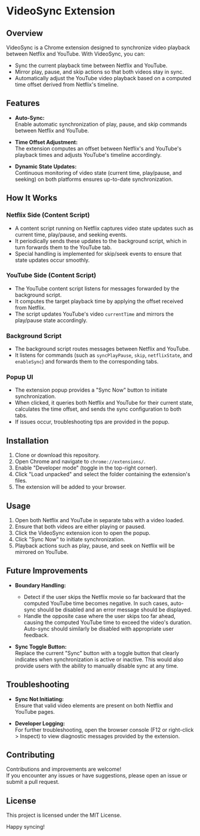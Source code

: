 # VideoSync Extension

## Overview

VideoSync is a Chrome extension designed to synchronize video playback between Netflix and YouTube. With VideoSync, you can:
- Sync the current playback time between Netflix and YouTube.
- Mirror play, pause, and skip actions so that both videos stay in sync.
- Automatically adjust the YouTube video playback based on a computed time offset derived from Netflix's timeline.

## Features

- **Auto-Sync:**  
  Enable automatic synchronization of play, pause, and skip commands between Netflix and YouTube.

- **Time Offset Adjustment:**  
  The extension computes an offset between Netflix's and YouTube's playback times and adjusts YouTube's timeline accordingly.

- **Dynamic State Updates:**  
  Continuous monitoring of video state (current time, play/pause, and seeking) on both platforms ensures up-to-date synchronization.

## How It Works

### Netflix Side (Content Script)
- A content script running on Netflix captures video state updates such as current time, play/pause, and seeking events.
- It periodically sends these updates to the background script, which in turn forwards them to the YouTube tab.
- Special handling is implemented for skip/seek events to ensure that state updates occur smoothly.

### YouTube Side (Content Script)
- The YouTube content script listens for messages forwarded by the background script.
- It computes the target playback time by applying the offset received from Netflix.
- The script updates YouTube's video `currentTime` and mirrors the play/pause state accordingly.

### Background Script
- The background script routes messages between Netflix and YouTube.
- It listens for commands (such as `syncPlayPause`, `skip`, `netflixState`, and `enableSync`) and forwards them to the corresponding tabs.

### Popup UI
- The extension popup provides a "Sync Now" button to initiate synchronization.
- When clicked, it queries both Netflix and YouTube for their current state, calculates the time offset, and sends the sync configuration to both tabs.
- If issues occur, troubleshooting tips are provided in the popup.

## Installation

1. Clone or download this repository.
2. Open Chrome and navigate to `chrome://extensions/`.
3. Enable "Developer mode" (toggle in the top-right corner).
4. Click "Load unpacked" and select the folder containing the extension's files.
5. The extension will be added to your browser.

## Usage

1. Open both Netflix and YouTube in separate tabs with a video loaded.
2. Ensure that both videos are either playing or paused.
3. Click the VideoSync extension icon to open the popup.
4. Click "Sync Now" to initiate synchronization.
5. Playback actions such as play, pause, and seek on Netflix will be mirrored on YouTube.

## Future Improvements

- **Boundary Handling:**  
  - Detect if the user skips the Netflix movie so far backward that the computed YouTube time becomes negative. In such cases, auto-sync should be disabled and an error message should be displayed.
  - Handle the opposite case where the user skips too far ahead, causing the computed YouTube time to exceed the video's duration. Auto-sync should similarly be disabled with appropriate user feedback.

- **Sync Toggle Button:**  
  Replace the current "Sync" button with a toggle button that clearly indicates when synchronization is active or inactive. This would also provide users with the ability to manually disable sync at any time.

## Troubleshooting

- **Sync Not Initiating:**  
  Ensure that valid video elements are present on both Netflix and YouTube pages.

- **Developer Logging:**  
  For further troubleshooting, open the browser console (F12 or right-click > Inspect) to view diagnostic messages provided by the extension.

## Contributing

Contributions and improvements are welcome!  
If you encounter any issues or have suggestions, please open an issue or submit a pull request.

## License

This project is licensed under the MIT License.

Happy syncing! 
